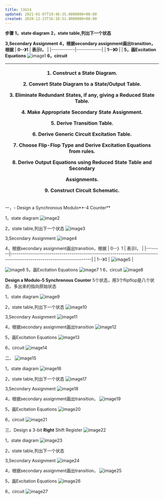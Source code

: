 ```yaml
---
title: 13&14
updated: 2021-01-07T19:46:35.0000000+08:00
created: 2020-12-23T16:18:51.0000000+08:00
---
```


**步骤**
**1，state diagram**
**2，state table,列出下一个状态**

**3,Secondary Assignment**
**4，根据secondary assignment画出transition，根据**
| **0--》1** | **表示I，** |
|------------|-------------|
| **1--》0** |            |
**5，画Excitation Equations**
![image1](../../assets/68d65e8d530d4836b6c36774ca345419.png)
**6，circuit**
<table>
<colgroup>
<col style="width: 100%" />
</colgroup>
<thead>
<tr class="header">
<th><p>1. Construct a State Diagram.</p>
<p>2. Convert State Diagram to a State/Output Table.</p>
<p>3. Eliminate Redundant States, if any, giving a Reduced State Table.</p>
<p>4. Make Appropriate Secondary State Assignment.</p>
<p>5. Derive Transition Table.</p>
<p>6. Derive Generic Circuit Excitation Table.</p>
<p>7. Choose Flip-Flop Type and Derive Excitation Equations from rules.</p>
<p>8. Derive Output Equations using Reduced State Table and Secondary</p>
<p>Assignments.</p>
<p>9. Construct Circuit Schematic.</p></th>
</tr>
</thead>
<tbody>
</tbody>
</table>
一，- Design a Synchronous Modulo**-4 Counter**

1，state diagram
![image2](../../assets/c55f312c86e64d3bba02f193f31771b8.png)

2，state table,列出下一个状态
![image3](../../assets/b455622eea344f9b985570f4d52d75a1.png)

3,Secondary Assignment
![image4](../../assets/d3bd7612c0204e3eb8f5d68e03d23819.png)

4，根据secondary assignment画出transition，根据
| 0--》1 | 表示I，                                                                                                               |
|--------|-----------------------------------------------------------------------------------------------------------------------|
| 1--》0 | ![image5](../../assets/c89036f60d02424c9efa4f64ea6951f2.png) |

![image6](../../assets/3bae95633a7544028d73ca46c7ff7421.png)
5，画Excitation Equations
![image7](../../assets/dfb4aaac6b5a4edd9b7ba97d0aa4b980.png)
1
6，circuit
![image8](../../assets/e572b939bfde49edb6514374693386d4.png)

**Design a Modulo-5 Synchronous Counter**
5个状态，用3个flipflop是八个状态，多出来的指向原始状态

1，state diagram
![image9]( assets\dfdd570a73974e02b8bfe805418343e9.png)





2，state table,列出下一个状态
![image10]( assets\efef5c9dfbde4a9fbef28b7ca3ddcbb4.png)


3,Secondary Assignment
![image11]( assets\cb7224713acf47babdf111b3a112cab2.png)



4，根据secondary assignment画出transition
![image12]( assets\e977be63e3e84813a96d273d1c9f415b.png)



5，画Excitation Equations
![image13]( assets\484e8564615b4cb3be0a96173495702c.png)



6，circuit
![image14]( assets\76d4b380ddb7469c8c214e6712334165.png)




二、
![image15](../../assets/580fa4dcd8f249b08f480bd63d1a94cb.png)

1，state diagram
![image16]( assets\fb037d83976041b39c9cb773c4d21b13.png)





2，state table,列出下一个状态
![image17]( assets\699c88b76ebe4bbc90cce26d80e3fd26.png)



3,Secondary Assignment
![image18]( assets\e868b55de873424581ec167e950e50db.png)



4，根据secondary assignment画出transition，
![image19]( assets\9e9a7505dcaf4d2cbc3f29fe66afad12.png)


5，画Excitation Equations
![image20]( assets\d1ae8731a1a74491a5ea5e4a6006ee09.png)

6，circuit
![image21]( assets\dd83c39e1397480684b200fa1ed150a8.png)


三、Design a 3-bit **Right** Shift Register
![image22](../../assets/fc2049923dc94710bca21817eb9844ae.png)

1，state diagram
![image23]( assets\373dbe9a708d402186e2168c44ef4b04.png)





2，state table,列出下一个状态





3,Secondary Assignment
![image24]( assets\ac189fae20ff4845bccd510e0f7950d9.jpeg)



4，根据secondary assignment画出transition，
![image25]( assets\44eb8ccfbd924bdea7352519f85dc0db.png)



5，画Excitation Equations
![image26]( assets\07dad34ca9644eee9064fec0f0be26cd.png)


6，circuit
![image27]( assets\ae60a62344b542bb96ca87bb5718851b.png)

